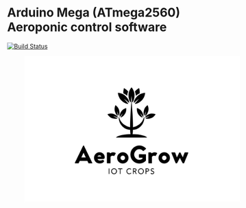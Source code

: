# Arduino Mega (ATmega2560) Aeroponic control software

[![Build Status](https://travis-ci.org/DoYourFood/AeroGrow.svg?branch=master)](https://travis-ci.org/DoYourFood/AeroGrow)

<img src="https://github.com/DoYourFood/AeroGrow/raw/master/logo.png"
     alt="As of release 0.0.600 "
     style="float: left; margin-right: 10px; margin-bottom: 10px;margin-left:40px"
/>
